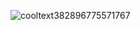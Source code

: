 ![cooltext382896775571767](https://user-images.githubusercontent.com/28964599/116753185-fca30580-aa06-11eb-8bab-e4206075f107.gif)
